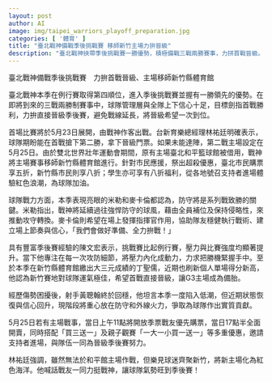 ```yaml
---
layout: post
author: AI
image: img/taipei_warriors_playoff_preparation.jpg
categories: [ '體育' ]
title: "臺北戰神備戰季後挑戰賽 移師新竹主場力拚晉級"
description: "臺北戰神挾帶季後挑戰賽一勝優勢，積極備戰三戰兩勝賽事，力拼首戰晉級。因遇雙北賽事活動，主場移至新竹縣體育館，並大推市民、學生購票折扣及多重優惠，號召球迷現場挺戰神。核心球員米勒、麥卡倫強調防守是致勝關鍵，陳文宏、丁聖儒、黃聰翰將全力爭取勝利，目標一次到位闖進季後賽。"
---
```

臺北戰神備戰季後挑戰賽　力拚首戰晉級、主場移師新竹縣體育館

臺北戰神本季在例行賽取得第四順位，進入季後挑戰賽並握有一勝領先的優勢。在即將到來的三戰兩勝制賽事中，球隊管理層與全隊上下信心十足，目標劍指首戰勝利，力拚直接晉級季後賽，避免戰線延長，將晉級希望一次到位。

首場比賽將於5月23日展開，由戰神作客出戰。台新育樂總經理林祐廷明確表示，球隊期盼能在首戰搶下第二勝，拿下晉級門票。如果未能達陣，第二戰主場設定在5月25日。由於雙北世界壯年運動會期間，原有主場臺北和平籃球館被借用，戰神將主場賽事移師新竹縣體育館進行。針對市民應援，祭出超殺優惠，臺北市民購票享五折，新竹縣市民則享八折；學生亦可享有八折福利，從各地號召支持者進場體驗紅色浪潮，為球隊加油。

球隊戰力方面，本季表現亮眼的米勒和麥卡倫都認為，防守將是系列戰致勝的關鍵。米勒指出，戰神將延續過往強悍防守的球風，藉由全員補位及保持侵略性，來推動攻守轉換。麥卡倫則希望在場上發揮指揮官作用，協助隊友穩健執行戰術、建立場上節奏與信心，「我們會做好準備、全力拚戰！」

具有豐富季後賽經驗的陳文宏表示，挑戰賽比起例行賽，壓力與比賽強度均顯著提升。當下他專注在每一次攻防細節，將壓力內化成動力，力求把勝機緊握手中。至於本季在新竹縣體育館繳出大三元成績的丁聖儒，近期也刷新個人單場得分新高，他認為新竹賽地對球隊運氣極佳，希望首戰直接晉級，讓G3主場成為備胎。

經歷傷勢困擾後，射手黃聰翰終於回穩，他坦言本季一度陷入低潮，但近期狀態恢復與信心回升，現階段將重心放在防守和外線火力，爭取為球隊作出實質貢獻。

5月25日若有主場戰事，當日上午11點將開放季票戰友優先購票，當日17點半全面開賣，同時搭配「買三送一」及親子觀賽「一大一小買一送一」等多重優惠，邀請支持者進場，與隊伍一同為晉級季後賽努力。

林祐廷強調，雖然無法於和平館主場作戰，但樂見球迷齊聚新竹，將新主場化為紅色海洋。他喊話戰友一同力挺戰神，讓球隊氣勢旺到季後賽！